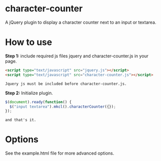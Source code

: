 # character-counter
A jQuery plugin to display a character counter next to an input or textarea.
# How to use
  **Step 1:** include required js files jquery and character-counter.js in your page.
  ```html
  <script type="text/javascript" src="jquery.js"></script>
  <script type="text/javascript" src="character-counter.js"></script>
  ```
    Jquery js must be included before character-counter.js.
  **Step 2:** Initialize plugin.
  ```javascript
  $(document).ready(function() {
    $("input textarea").mkcl().characterCounter({});
  });
  ```
    and that's it.
# Options
See the example.html file for more advanced options.
